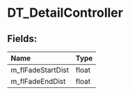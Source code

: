 # DT_DetailController

## Fields:

| Name | Type |
| :--- | :--- |
| m_flFadeStartDist | float |
| m_flFadeEndDist | float |
